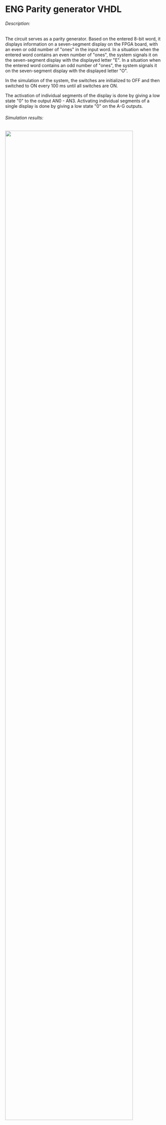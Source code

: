 # ENG Parity generator VHDL
###### Description:
The circuit serves as a parity generator. Based on the entered 8-bit word, it displays information on a seven-segment display on the FPGA board, with an even or odd number of "ones" in the input word.
In a situation when the entered word contains an even number of "ones", the system signals it on the seven-segment display with the displayed letter "E".
In a situation when the entered word contains an odd number of "ones", the system signals it on the seven-segment display with the displayed letter "O".

In the simulation of the system, the switches are initialized to OFF and then switched to ON every 100 ms until all switches are ON.

The activation of individual segments of the display is done by giving a low state "0" to the output AN0 - AN3.
Activating individual segments of a single display is done by giving a low state "0" on the A-G outputs.

###### Simulation results:
<img src="https://user-images.githubusercontent.com/79804729/158474784-55bc23ea-211a-431b-a8d9-0ef59d0b232f.png" width="90%"></img>

###### Files description:
- top.vhd - main VHDL design file with the operation algorithm
- tb.vhd - testbench file
- iup1.xdc - file with constraints for the **Nexys-A7 board (FPGA xc7a100tcsg324-1)**


# PL Generator parzystości VHDL
###### Opis:
Układ po zaprogramowaniu, służy jako generator parzystości. Na podstawie wprowadzonego słowa 8-bitowego, wyświetla informacje na siedmiosegmentowym wyświetlaczu znajdującego się na płytce FPGA, o parzystej lub nieparzystej liczbie „jedynek” w słowie wejściowym.
W sytuacji gdy wprowadzone słowo zawiera parzystą liczbę „jedynek”, układ sygnalizuje to na wyświetlaczu siedmiosegmentowym za pomocą wyświetlanej litery „E”.
W sytuacji gdy wprowadzone słowo zawiera nieparzystą liczbę „jedynek”, układ sygnalizuje to na wyświetlaczu siedmiosegmentowym za pomocą wyświetlanej litery „O”.

W przeprowadzonej symulacji układu przełączniki są zainicjalizowane na OFF, a następnie co 100 ms przełączane na ON do momentu gdy wszystkie przełączniki są ON.

Aktywowanie poszczególnych segmentów wyświetlacza odbywa się poprzez podanie stanu niskiego „0” na wyjściach AN0 - AN3.
Aktywowanie poszczególnych segmentów pojedynczego wyświetlacza odbywa się poprzez podanie stanu niskiego „0” na wyjściach A-G.

###### Wyniki symulacji:
<img src="https://user-images.githubusercontent.com/79804729/158474784-55bc23ea-211a-431b-a8d9-0ef59d0b232f.png" width="90%"></img>

###### Opis plików:
- top.vhd - główny plik projektu VHDL z algorytmem działania
- tb.vhd - plik testbench
- iup1.xdc - plik z ograniczeniami projektowymi dla **płytki Nexys-A7 (układ FPGA xc7a100tcsg324-1)**
